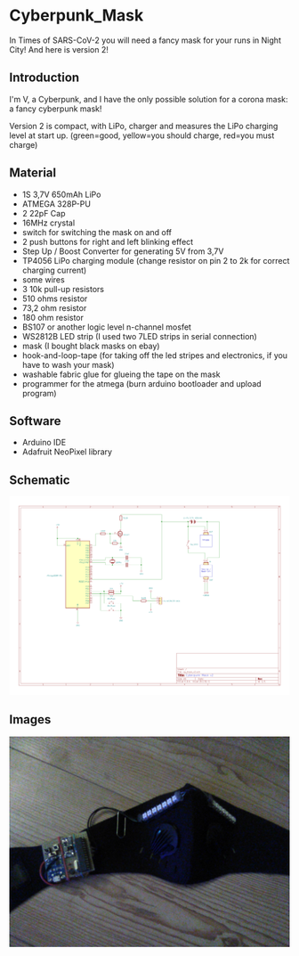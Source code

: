 # Cyberpunk_Mask
In Times of SARS-CoV-2 you will need a fancy mask for your runs in Night City!
And here is version 2!

## Introduction
I'm V, a Cyberpunk, and I have the only possible solution for a corona mask: a fancy cyberpunk mask!

Version 2 is compact, with LiPo, charger and measures the LiPo charging level at start up. (green=good, yellow=you should charge, red=you must charge)

## Material

- 1S 3,7V 650mAh LiPo
- ATMEGA 328P-PU
- 2 22pF Cap
- 16MHz crystal
- switch for switching the mask on and off
- 2 push buttons for right and left blinking effect
- Step Up / Boost Converter for generating 5V from 3,7V
- TP4056 LiPo charging module (change resistor on pin 2 to 2k for correct charging current)
- some wires
- 3 10k pull-up resistors
- 510 ohms resistor
- 73,2 ohm resistor
- 180 ohm resistor
- BS107 or another logic level n-channel mosfet
- WS2812B LED strip (I used two 7LED strips in serial connection)
- mask (I bought black masks on ebay)
- hook-and-loop-tape (for taking off the led stripes and electronics, if you have to wash your mask)
- washable fabric glue for glueing the tape on the mask
- programmer for the atmega (burn arduino bootloader and upload program)

## Software

- Arduino IDE
- Adafruit NeoPixel library

## Schematic

![](media/schem.png)

## Images

![](media/img.jpg)
